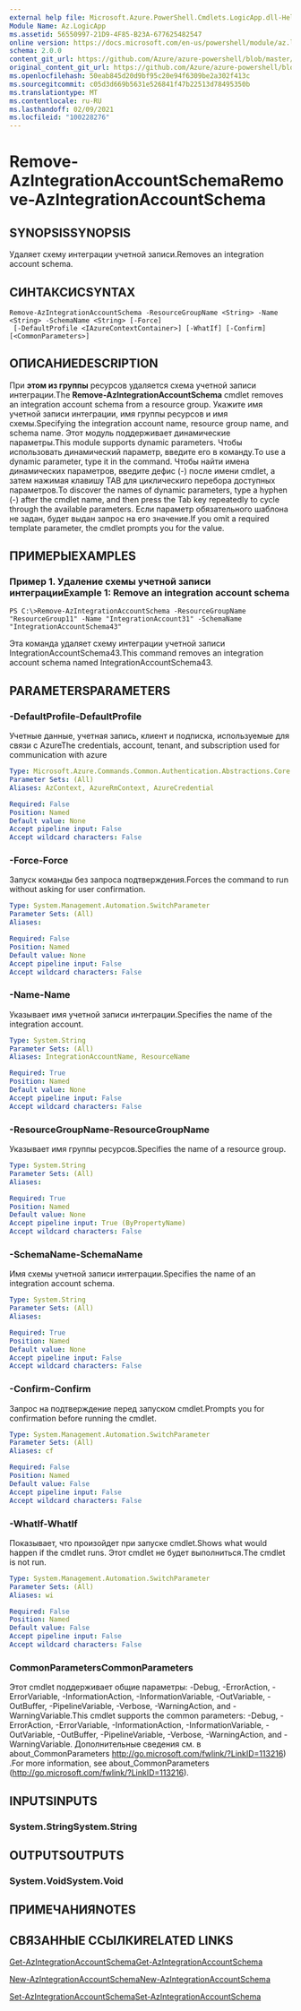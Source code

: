 ```yaml
---
external help file: Microsoft.Azure.PowerShell.Cmdlets.LogicApp.dll-Help.xml
Module Name: Az.LogicApp
ms.assetid: 56550997-21D9-4F85-B23A-677625482547
online version: https://docs.microsoft.com/en-us/powershell/module/az.logicapp/remove-azintegrationaccountschema
schema: 2.0.0
content_git_url: https://github.com/Azure/azure-powershell/blob/master/src/LogicApp/LogicApp/help/Remove-AzIntegrationAccountSchema.md
original_content_git_url: https://github.com/Azure/azure-powershell/blob/master/src/LogicApp/LogicApp/help/Remove-AzIntegrationAccountSchema.md
ms.openlocfilehash: 50eab845d20d9bf95c20e94f6309be2a302f413c
ms.sourcegitcommit: c05d3d669b5631e526841f47b22513d78495350b
ms.translationtype: MT
ms.contentlocale: ru-RU
ms.lasthandoff: 02/09/2021
ms.locfileid: "100228276"
---
```

# <span data-ttu-id="c05df-101">Remove-AzIntegrationAccountSchema</span><span class="sxs-lookup"><span data-stu-id="c05df-101">Remove-AzIntegrationAccountSchema</span></span>

## <span data-ttu-id="c05df-102">SYNOPSIS</span><span class="sxs-lookup"><span data-stu-id="c05df-102">SYNOPSIS</span></span>
<span data-ttu-id="c05df-103">Удаляет схему интеграции учетной записи.</span><span class="sxs-lookup"><span data-stu-id="c05df-103">Removes an integration account schema.</span></span>

## <span data-ttu-id="c05df-104">СИНТАКСИС</span><span class="sxs-lookup"><span data-stu-id="c05df-104">SYNTAX</span></span>

```
Remove-AzIntegrationAccountSchema -ResourceGroupName <String> -Name <String> -SchemaName <String> [-Force]
 [-DefaultProfile <IAzureContextContainer>] [-WhatIf] [-Confirm] [<CommonParameters>]
```

## <span data-ttu-id="c05df-105">ОПИСАНИЕ</span><span class="sxs-lookup"><span data-stu-id="c05df-105">DESCRIPTION</span></span>
<span data-ttu-id="c05df-106">При **этом из группы** ресурсов удаляется схема учетной записи интеграции.</span><span class="sxs-lookup"><span data-stu-id="c05df-106">The **Remove-AzIntegrationAccountSchema** cmdlet removes an integration account schema from a resource group.</span></span>
<span data-ttu-id="c05df-107">Укажите имя учетной записи интеграции, имя группы ресурсов и имя схемы.</span><span class="sxs-lookup"><span data-stu-id="c05df-107">Specifying the integration account name, resource group name, and schema name.</span></span>
<span data-ttu-id="c05df-108">Этот модуль поддерживает динамические параметры.</span><span class="sxs-lookup"><span data-stu-id="c05df-108">This module supports dynamic parameters.</span></span>
<span data-ttu-id="c05df-109">Чтобы использовать динамический параметр, введите его в команду.</span><span class="sxs-lookup"><span data-stu-id="c05df-109">To use a dynamic parameter, type it in the command.</span></span>
<span data-ttu-id="c05df-110">Чтобы найти имена динамических параметров, введите дефис (-) после имени cmdlet, а затем нажимая клавишу TAB для циклическиго перебора доступных параметров.</span><span class="sxs-lookup"><span data-stu-id="c05df-110">To discover the names of dynamic parameters, type a hyphen (-) after the cmdlet name, and then press the Tab key repeatedly to cycle through the available parameters.</span></span>
<span data-ttu-id="c05df-111">Если параметр обязательного шаблона не задан, будет выдан запрос на его значение.</span><span class="sxs-lookup"><span data-stu-id="c05df-111">If you omit a required template parameter, the cmdlet prompts you for the value.</span></span>

## <span data-ttu-id="c05df-112">ПРИМЕРЫ</span><span class="sxs-lookup"><span data-stu-id="c05df-112">EXAMPLES</span></span>

### <span data-ttu-id="c05df-113">Пример 1. Удаление схемы учетной записи интеграции</span><span class="sxs-lookup"><span data-stu-id="c05df-113">Example 1: Remove an integration account schema</span></span>
```
PS C:\>Remove-AzIntegrationAccountSchema -ResourceGroupName "ResourceGroup11" -Name "IntegrationAccount31" -SchemaName "IntegrationAccountSchema43"
```

<span data-ttu-id="c05df-114">Эта команда удаляет схему интеграции учетной записи IntegrationAccountSchema43.</span><span class="sxs-lookup"><span data-stu-id="c05df-114">This command removes an integration account schema named IntegrationAccountSchema43.</span></span>

## <span data-ttu-id="c05df-115">PARAMETERS</span><span class="sxs-lookup"><span data-stu-id="c05df-115">PARAMETERS</span></span>

### <span data-ttu-id="c05df-116">-DefaultProfile</span><span class="sxs-lookup"><span data-stu-id="c05df-116">-DefaultProfile</span></span>
<span data-ttu-id="c05df-117">Учетные данные, учетная запись, клиент и подписка, используемые для связи с Azure</span><span class="sxs-lookup"><span data-stu-id="c05df-117">The credentials, account, tenant, and subscription used for communication with azure</span></span>

```yaml
Type: Microsoft.Azure.Commands.Common.Authentication.Abstractions.Core.IAzureContextContainer
Parameter Sets: (All)
Aliases: AzContext, AzureRmContext, AzureCredential

Required: False
Position: Named
Default value: None
Accept pipeline input: False
Accept wildcard characters: False
```

### <span data-ttu-id="c05df-118">-Force</span><span class="sxs-lookup"><span data-stu-id="c05df-118">-Force</span></span>
<span data-ttu-id="c05df-119">Запуск команды без запроса подтверждения.</span><span class="sxs-lookup"><span data-stu-id="c05df-119">Forces the command to run without asking for user confirmation.</span></span>

```yaml
Type: System.Management.Automation.SwitchParameter
Parameter Sets: (All)
Aliases:

Required: False
Position: Named
Default value: None
Accept pipeline input: False
Accept wildcard characters: False
```

### <span data-ttu-id="c05df-120">-Name</span><span class="sxs-lookup"><span data-stu-id="c05df-120">-Name</span></span>
<span data-ttu-id="c05df-121">Указывает имя учетной записи интеграции.</span><span class="sxs-lookup"><span data-stu-id="c05df-121">Specifies the name of the integration account.</span></span>

```yaml
Type: System.String
Parameter Sets: (All)
Aliases: IntegrationAccountName, ResourceName

Required: True
Position: Named
Default value: None
Accept pipeline input: False
Accept wildcard characters: False
```

### <span data-ttu-id="c05df-122">-ResourceGroupName</span><span class="sxs-lookup"><span data-stu-id="c05df-122">-ResourceGroupName</span></span>
<span data-ttu-id="c05df-123">Указывает имя группы ресурсов.</span><span class="sxs-lookup"><span data-stu-id="c05df-123">Specifies the name of a resource group.</span></span>

```yaml
Type: System.String
Parameter Sets: (All)
Aliases:

Required: True
Position: Named
Default value: None
Accept pipeline input: True (ByPropertyName)
Accept wildcard characters: False
```

### <span data-ttu-id="c05df-124">-SchemaName</span><span class="sxs-lookup"><span data-stu-id="c05df-124">-SchemaName</span></span>
<span data-ttu-id="c05df-125">Имя схемы учетной записи интеграции.</span><span class="sxs-lookup"><span data-stu-id="c05df-125">Specifies the name of an integration account schema.</span></span>

```yaml
Type: System.String
Parameter Sets: (All)
Aliases:

Required: True
Position: Named
Default value: None
Accept pipeline input: False
Accept wildcard characters: False
```

### <span data-ttu-id="c05df-126">-Confirm</span><span class="sxs-lookup"><span data-stu-id="c05df-126">-Confirm</span></span>
<span data-ttu-id="c05df-127">Запрос на подтверждение перед запуском cmdlet.</span><span class="sxs-lookup"><span data-stu-id="c05df-127">Prompts you for confirmation before running the cmdlet.</span></span>

```yaml
Type: System.Management.Automation.SwitchParameter
Parameter Sets: (All)
Aliases: cf

Required: False
Position: Named
Default value: False
Accept pipeline input: False
Accept wildcard characters: False
```

### <span data-ttu-id="c05df-128">-WhatIf</span><span class="sxs-lookup"><span data-stu-id="c05df-128">-WhatIf</span></span>
<span data-ttu-id="c05df-129">Показывает, что произойдет при запуске cmdlet.</span><span class="sxs-lookup"><span data-stu-id="c05df-129">Shows what would happen if the cmdlet runs.</span></span>
<span data-ttu-id="c05df-130">Этот cmdlet не будет выполниться.</span><span class="sxs-lookup"><span data-stu-id="c05df-130">The cmdlet is not run.</span></span>

```yaml
Type: System.Management.Automation.SwitchParameter
Parameter Sets: (All)
Aliases: wi

Required: False
Position: Named
Default value: False
Accept pipeline input: False
Accept wildcard characters: False
```

### <span data-ttu-id="c05df-131">CommonParameters</span><span class="sxs-lookup"><span data-stu-id="c05df-131">CommonParameters</span></span>
<span data-ttu-id="c05df-132">Этот cmdlet поддерживает общие параметры: -Debug, -ErrorAction, -ErrorVariable, -InformationAction, -InformationVariable, -OutVariable, -OutBuffer, -PipelineVariable, -Verbose, -WarningAction, and -WarningVariable.</span><span class="sxs-lookup"><span data-stu-id="c05df-132">This cmdlet supports the common parameters: -Debug, -ErrorAction, -ErrorVariable, -InformationAction, -InformationVariable, -OutVariable, -OutBuffer, -PipelineVariable, -Verbose, -WarningAction, and -WarningVariable.</span></span> <span data-ttu-id="c05df-133">Дополнительные сведения см. в about_CommonParameters http://go.microsoft.com/fwlink/?LinkID=113216) .</span><span class="sxs-lookup"><span data-stu-id="c05df-133">For more information, see about_CommonParameters (http://go.microsoft.com/fwlink/?LinkID=113216).</span></span>

## <span data-ttu-id="c05df-134">INPUTS</span><span class="sxs-lookup"><span data-stu-id="c05df-134">INPUTS</span></span>

### <span data-ttu-id="c05df-135">System.String</span><span class="sxs-lookup"><span data-stu-id="c05df-135">System.String</span></span>

## <span data-ttu-id="c05df-136">OUTPUTS</span><span class="sxs-lookup"><span data-stu-id="c05df-136">OUTPUTS</span></span>

### <span data-ttu-id="c05df-137">System.Void</span><span class="sxs-lookup"><span data-stu-id="c05df-137">System.Void</span></span>

## <span data-ttu-id="c05df-138">ПРИМЕЧАНИЯ</span><span class="sxs-lookup"><span data-stu-id="c05df-138">NOTES</span></span>

## <span data-ttu-id="c05df-139">СВЯЗАННЫЕ ССЫЛКИ</span><span class="sxs-lookup"><span data-stu-id="c05df-139">RELATED LINKS</span></span>

[<span data-ttu-id="c05df-140">Get-AzIntegrationAccountSchema</span><span class="sxs-lookup"><span data-stu-id="c05df-140">Get-AzIntegrationAccountSchema</span></span>](./Get-AzIntegrationAccountSchema.md)

[<span data-ttu-id="c05df-141">New-AzIntegrationAccountSchema</span><span class="sxs-lookup"><span data-stu-id="c05df-141">New-AzIntegrationAccountSchema</span></span>](./New-AzIntegrationAccountSchema.md)

[<span data-ttu-id="c05df-142">Set-AzIntegrationAccountSchema</span><span class="sxs-lookup"><span data-stu-id="c05df-142">Set-AzIntegrationAccountSchema</span></span>](./Set-AzIntegrationAccountSchema.md)


